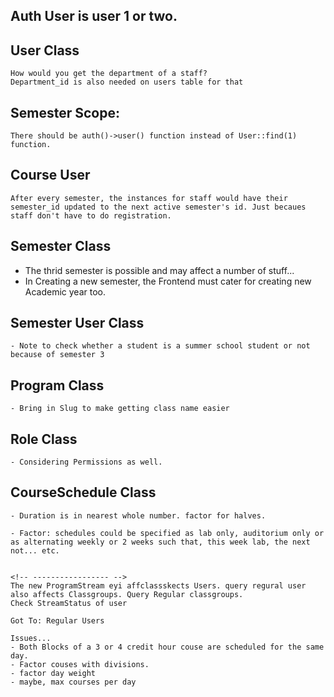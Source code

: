 ###

## Auth User is user 1 or two.

## User Class
    How would you get the department of a staff?
    Department_id is also needed on users table for that

## Semester Scope:
    There should be auth()->user() function instead of User::find(1) function.

## Course User
    After every semester, the instances for staff would have their semester_id updated to the next active semester's id. Just becaues staff don't have to do registration.

## Semester Class
   - The thrid semester is possible and may affect a number of stuff...
   - In Creating a new semester, the Frontend must cater for creating new Academic year too.

## Semester User Class
    - Note to check whether a student is a summer school student or not because of semester 3

## Program Class
    - Bring in Slug to make getting class name easier

## Role Class
    - Considering Permissions as well.

## CourseSchedule Class
    - Duration is in nearest whole number. factor for halves.

    - Factor: schedules could be specified as lab only, auditorium only or as alternating weekly or 2 weeks such that, this week lab, the next not... etc. 


    <!-- ----------------- -->
    The new ProgramStream eyi affclassskects Users. query regural user
    also affects Classgroups. Query Regular classgroups.
    Check StreamStatus of user

    Got To: Regular Users

    Issues...
    - Both Blocks of a 3 or 4 credit hour couse are scheduled for the same day.
    - Factor couses with divisions.
    - factor day weight
    - maybe, max courses per day
    

<!-- TODO -->
<!-- analyse the logic proceed from there -->

